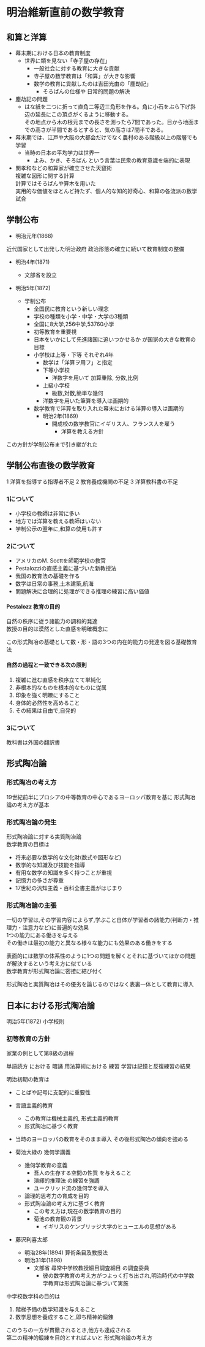# 明治維新直前の数学教育
## 和算と洋算
- 幕末期における日本の教育制度
  - 世界に類を見ない「寺子屋の存在」
    - 一般社会に対する教育に大きな貢献
    - 寺子屋の数学教育は「和算」が大きな影響
    - 数学の教育に貢献したのは吉田光由の「塵劫記」
      - そろばんの仕様や 日常的問題の解決
- 塵劫記の問題
  - はな紙を二つに折って直角二等辺三角形を作る。角に小石をぶら下げ斜辺の延長にこの頂点がくるように移動する。  
    その地点から木の根元までの長さを測ったら7間であった。目から地面までの高さが半間であるとすると、気の高さは7間半である。
- 幕末期では、江戸や大阪の大都会だけでなく農村のある階級以上の階層でも学習
  - 当時の日本の平均学力は世界一
    - よみ、かき、そろばん という言葉は民衆の教育意識を端的に表現
- 関孝和などの和算家が確立させた天竄術  
  複雑な図形に関する計算  
  計算ではそろばんや算木を用いた  
  実用的な価値をほとんど持たず、個人的な知的好奇心、和算の各流派の数学試合  

## 学制公布
- 明治元年(1868)  

近代国家として出発した明治政府
政治形態の確立に続いて教育制度の整備

- 明治4年(1871)

  - 文部省を設立

- 明治5年(1872)

  - 学制公布
    - 全国民に教育という新しい理念
    - 学校の種類を小学・中学・大学の3種類
    - 全国に8大学,256中学,53760小学
    - 初等教育を重要視
    - 日本をいかにして先進諸国に追いつかせるか が国家の大きな教育の目標
    - 小学校は上等・下等 それぞれ4年
      - 数学は「洋算ヲ用フ」と指定
      - 下等小学校
        - 洋数字を用いて 加算乗除, 分数,比例
      - 上級小学校
        - 級数,対数,簡単な幾何
      - 洋数字を用いた筆算を導入は画期的
    - 数学教育で洋算を取り入れた幕末における洋算の導入は画期的
      - 明治2年(1869)
        - 開成校の数学教官にイギリス人、フランス人を雇う
          - 洋算を教える方針

この方針が学制公布まで引き継がれた

## 学制公布直後の数学教育
1 洋算を指導する指導者不足
2 教育養成機関の不足
3 洋算教科書の不足

### 1について
- 小学校の教師は非常に多い  
- 地方では洋算を教える教師はいない  
- 学制公示の翌年に,和算の使用も許す

### 2について
- アメリカのM. Sccttを師範学校の教官
- Pestalozziの直感主義に基づいた新教授法
- 我国の教育法の基礎を作る
- 数学は日常の事務,土木建築,航海
- 問題解決に合理的に処理ができる推理の練習に高い価値

#### Pestalozz 教育の目的
自然の秩序に従う諸能力の調和的発達  
教授の目的は漠然とした直感を明確概念に

この形式陶冶の基礎として数・形・語の3つの内在的能力の発達を図る基礎教育法

#### 自然の過程と一致できる次の原則
1. 複雑に進む直感を秩序立てて単純化
2. 非根本的なものを根本的なものに従属
3. 印象を強く明瞭にすること
4. 身体的必然性を高めること
5. その結果は自由で,自発的

### 3について
教科書は外国の翻訳書


## 形式陶冶論
### 形式陶冶の考え方
19世紀前半にプロシアの中等教育の中心であるヨーロッパ教育を基に
形式陶冶論の考え方が基本

### 形式陶冶論の発生
形式陶冶論に対する実質陶冶論  
数学教育の目標は
- 将来必要な数学的な文化財(数式や図形など)  
- 数学的な知識及び技能を指導
- 有用な数学の知識を多く持つことが重視
- 記憶力の多さが尊重
- 17世紀の汎知主義・百科全書主義がはじまり


### 形式陶冶論の主張
一切の学習は,その学習内容によらず,学ぶこと自体が学習者の諸能力(判断力・推理力・注意力など)に普遍的な効果  
1つの能力にある働きを与える  
その働きは最初の能力と異なる様々な能力にも効果のある働きをする

表面的には数学の体系性のように1つの問題を解くとそれに基づいてほかの問題が解決するという考え方に似ている  
数学教育が形式陶冶論に密接に結び付く

形式陶冶と実質陶冶はその優劣を論じるのではなく表裏一体として教育に導入

## 日本における形式陶冶論
明治5年(1872) 小学校則
### 初等教育の方針
家業の例として第8級の過程

単語読方 における 暗誦
用法算術における 練習
学習は記憶と反復練習の結果

明治初期の教育は
- ことばや記号に支配的に重要性
- 言語主義的教育
  - この教育は機械主義的, 形式主義的教育
  - 形式陶冶に基づく教育

- 当時のヨーロッパの教育をそのまま導入 その後形式陶冶の傾向を強める

- 菊池大緑の 幾何学講義
  - 幾何学教育の意義
    - 吾人の生存する空間の性質 を与えること
    - 演繹的推理法 の練習を強調
    - ユークリッド流の幾何学を導入
  - 論理的思考力の育成を目的
  - 形式陶冶論の考え方に基づく教育
    - この考え方は,現在の数学教育の目的
    - 菊池の教育観の背景
      - イギリスのケンブリッジ大学のヒューエルの思想がある

- 藤沢利喜太郎
  - 明治28年(1894) 算術条目及教授法
  - 明治31年(1898)
    - 文部省 尋常中学校教授細目調査細目 の調査委員
      - 彼の数学教育の考え方がつよっく打ち出され,明治時代の中学数学教育は形式陶冶論に基づいて実施

中学校数学科の目的は
1. 階梯予備の数学知識を与えること
2. 数学思想を養成すること,即ち精神的鍛錬

このうちの一方が貫徹されるとき,他方も達成される  
第二の精神的鍛練を目的とすればよいと 形式陶冶論の考え方

